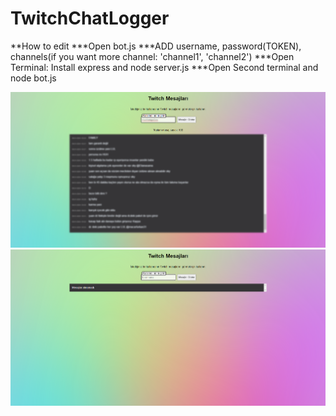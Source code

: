 # TwitchChatLogger
**How to edit
***Open bot.js
***ADD username, password(TOKEN), channels(if you want more channel: 'channel1', 'channel2')
***Open Terminal: Install express and node server.js
***Open Second terminal and node bot.js 

![Alt Text](ss.png)
![Alt Text](ss2.png)